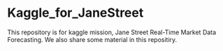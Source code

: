 # Kaggle_for_JaneStreet
This repository is for kaggle mission, Jane Street Real-Time Market Data Forecasting. We also share some material in this repositiry.
